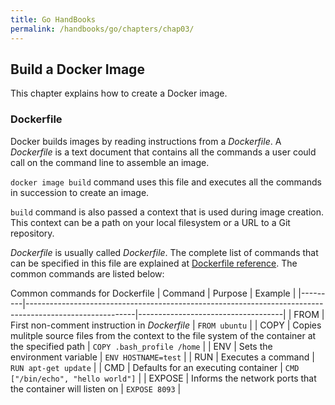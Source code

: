 ```yaml
---
title: Go HandBooks
permalink: /handbooks/go/chapters/chap03/
---
```


## Build a Docker Image

This chapter explains how to create a Docker image.

### Dockerfile

Docker builds images by reading instructions from a _Dockerfile_.
A _Dockerfile_ is a text document that contains all the commands a user could call on the command line to assemble an image.

`docker image build` command uses this file and executes all the commands in succession to create an image.

`build` command is also passed a context that is used during image creation.
This context can be a path on your local filesystem or a URL to a Git repository.

_Dockerfile_ is usually called _Dockerfile_.
The complete list of commands that can be specified in this file are explained at [Dockerfile reference](https://docs.docker.com/engine/reference/builder/).
The common commands are listed below:

Common commands for Dockerfile
| Command | Purpose                                                                                                 | Example                            |
|---------|---------------------------------------------------------------------------------------------------------|------------------------------------|
| FROM    | First non-comment instruction in  _Dockerfile_                                                          | `FROM ubuntu`                      |
| COPY    | Copies mulitple source files from the context to the file system of the container at the specified path | `COPY .bash_profile /home`         |
| ENV     | Sets the environment variable                                                                           | `ENV HOSTNAME=test`                |
| RUN     | Executes a command                                                                                      | `RUN apt-get update`               |
| CMD     | Defaults for an executing container                                                                     | `CMD ["/bin/echo", "hello world"]` |
| EXPOSE  | Informs the network ports that the container will listen on                                             | `EXPOSE 8093`                      |
